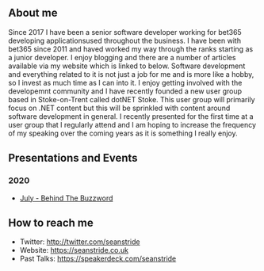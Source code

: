 ## About me

Since 2017 I have been a senior software developer working for bet365 developing applicationsused throughout the business. I have been with bet365 since 2011 and haved worked my way through the ranks starting as a junior developer. I enjoy blogging and there are a number of articles available via my website which is linked to below. Software development and everything related to it is not just a job for me and is more like a hobby, so I invest as much time as I can into it. I enjoy getting involved with the developemnt community and I have recently founded a new user group based in Stoke-on-Trent called dotNET Stoke. This user group will primarily focus on .NET content but this will be sprinkled with content around software development in general. I recently presented for the first time at a user group that I regularly attend and I am hoping to increase the frequency of my speaking over the coming years as it is something I really enjoy.

## Presentations and Events

### 2020

* [July - Behind The Buzzword](https://www.youtube.com/watch?v=o6ChfpqvBzQ)

## How to reach me

* Twitter: http://twitter.com/seanstride
* Website: https://seanstride.co.uk
* Past Talks: https://speakerdeck.com/seanstride

<!--
**sstride/sstride** is a ✨ _special_ ✨ repository because its `README.md` (this file) appears on your GitHub profile.

Here are some ideas to get you started:

- 🔭 I’m currently working on ...
- 🌱 I’m currently learning ...
- 👯 I’m looking to collaborate on ...
- 🤔 I’m looking for help with ...
- 💬 Ask me about ...
- 📫 How to reach me: ...
- 😄 Pronouns: ...
- ⚡ Fun fact: ...
-->

